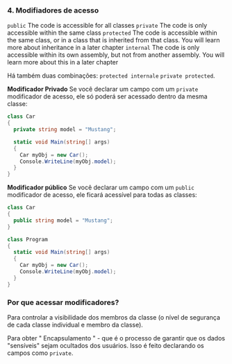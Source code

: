 ### **4. Modifiadores de acesso**

`public`	The code is accessible for all classes
`private`	The code is only accessible within the same class
`protected`	The code is accessible within the same class, or in a class that is inherited from that class. You will learn more about inheritance in a later chapter
`internal`	The code is only accessible within its own assembly, but not from another assembly. You will learn more about this in a later chapter

Há também duas combinações: `protected internale` `private protected`.

**Modificador Privado**
Se você declarar um campo com um `private` modificador de acesso, ele só poderá ser acessado dentro da mesma classe:

```cs
class Car
{
  private string model = "Mustang";

  static void Main(string[] args)
  {
    Car myObj = new Car();
    Console.WriteLine(myObj.model);
  }
}
```

**Modificador público**
Se você declarar um campo com um `public` modificador de acesso, ele ficará acessível para todas as classes:
```cs
class Car
{
  public string model = "Mustang";
}

class Program
{
  static void Main(string[] args)
  {
    Car myObj = new Car();
    Console.WriteLine(myObj.model);
  }
}
```

### Por que acessar modificadores?
Para controlar a visibilidade dos membros da classe (o nível de segurança de cada classe individual e membro da classe).

Para obter " Encapsulamento " - que é o processo de garantir que os dados "sensíveis" sejam ocultados dos usuários. Isso é feito declarando os campos como `private`.
